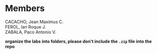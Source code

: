 # Members
CACACHO, Jean Maximus C.  
FEROL, Ian Roque J.  
ZABALA, Paco Antonio V.  

**organize the labs into folders, please don't include the `.zip` file into the repo**

